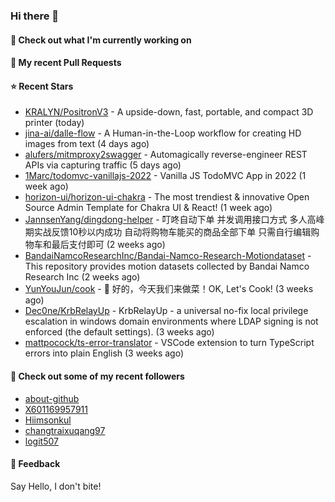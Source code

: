 ### Hi there 👋

#### 👷 Check out what I'm currently working on

#### 🔨 My recent Pull Requests


#### ⭐ Recent Stars

- [KRALYN/PositronV3](https://github.com/KRALYN/PositronV3) - A upside-down, fast, portable, and compact 3D printer (today)
- [jina-ai/dalle-flow](https://github.com/jina-ai/dalle-flow) - A Human-in-the-Loop workflow for creating HD images from text (4 days ago)
- [alufers/mitmproxy2swagger](https://github.com/alufers/mitmproxy2swagger) - Automagically reverse-engineer REST APIs via capturing traffic (5 days ago)
- [1Marc/todomvc-vanillajs-2022](https://github.com/1Marc/todomvc-vanillajs-2022) - Vanilla JS TodoMVC App in 2022 (1 week ago)
- [horizon-ui/horizon-ui-chakra](https://github.com/horizon-ui/horizon-ui-chakra) - The most trendiest &amp; innovative Open Source Admin Template for Chakra UI &amp; React! (1 week ago)
- [JannsenYang/dingdong-helper](https://github.com/JannsenYang/dingdong-helper) - 叮咚自动下单 并发调用接口方式 多人高峰期实战反馈10秒以内成功 自动将购物车能买的商品全部下单 只需自行编辑购物车和最后支付即可 (2 weeks ago)
- [BandaiNamcoResearchInc/Bandai-Namco-Research-Motiondataset](https://github.com/BandaiNamcoResearchInc/Bandai-Namco-Research-Motiondataset) - This repository provides motion datasets collected by Bandai Namco Research Inc (2 weeks ago)
- [YunYouJun/cook](https://github.com/YunYouJun/cook) - 🍲 好的，今天我们来做菜！OK, Let&#39;s Cook! (3 weeks ago)
- [Dec0ne/KrbRelayUp](https://github.com/Dec0ne/KrbRelayUp) - KrbRelayUp - a universal no-fix local privilege escalation in windows domain environments where LDAP signing is not enforced (the default settings). (3 weeks ago)
- [mattpocock/ts-error-translator](https://github.com/mattpocock/ts-error-translator) - VSCode extension to turn TypeScript errors into plain English (3 weeks ago)

#### 👯 Check out some of my recent followers

- [about-github](https://github.com/about-github)
- [X601169957911](https://github.com/X601169957911)
- [Hiimsonkul](https://github.com/Hiimsonkul)
- [changtraixuqang97](https://github.com/changtraixuqang97)
- [logit507](https://github.com/logit507)

#### 💬 Feedback

Say Hello, I don't bite!